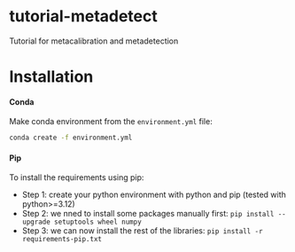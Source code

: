 # tutorial-metadetect
Tutorial for metacalibration and metadetection


# Installation

#### Conda
Make conda environment from the `environment.yml` file:
```bash
conda create -f environment.yml
```

#### Pip
To install the requirements using pip:
- Step 1: create your python environment with python and pip (tested with python>=3.12)
- Step 2: we nned to install some packages manually first: `pip install --upgrade setuptools wheel numpy`
- Step 3: we can now install the rest of the libraries: `pip install -r requirements-pip.txt`
